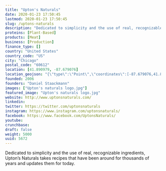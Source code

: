 ```yaml
---
title: "Upton's Naturals"
date: 2020-01-23 17:50:45
lastmod: 2020-01-23 17:50:45
slug: /uptons-naturals
description: "Dedicated to simplicity and the use of real, recognizable ingredients, Upton’s Naturals takes recipes that have been around for thousands of years and updates them for today."
proteins: [Plant-Based]
products: [Meat]
business: [Production]
finance_type: []
country: "United States"
country_code: "US"
city: "Chicago"
postal_code: "60612"
location: [41.890979, -87.679076]
location_geojson: "{\"type\":\"Point\",\"coordinates\":[-87.679076,41.890979]}"
founded: 2006
founders: "Daniel Staackmann"
images: ["Upton's naturals logo.jpg"]
featured_image: "Upton's naturals logo.jpg"
website: http://www.uptonsnaturals.com/
linkedin: 
twitter: https://twitter.com/uptonsnaturals
instagram: https://www.instagram.com/uptonsnaturals/
facebook: https://www.facebook.com/UptonsNaturals/
youtube: 
crunchbase: 
draft: false
weight: 5000
uuid: 5672
---
```

Dedicated to simplicity and the use of real, recognizable ingredients, Upton’s Naturals takes recipes that have been around for thousands of years and updates them for today.
